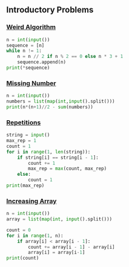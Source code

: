 
## Introductory Problems

### [Weird Algorithm](https://cses.fi/problemset/task/1068)

```python
n = int(input())
sequence = [n]
while n != 1:
    n = n // 2 if n % 2 == 0 else n * 3 + 1
    sequence.append(n)
print(*sequence)
```

### [Missing Number](https://cses.fi/problemset/task/1083)

```python
n = int(input())
numbers = list(map(int,input().split()))
print(n*(n+1)//2 - sum(numbers))
```


### [Repetitions](https://cses.fi/problemset/task/1069)
```python
string = input()
max_rep = 1
count = 1
for i in range(1, len(string)):
    if string[i] == string[i - 1]:
        count += 1
        max_rep = max(count, max_rep)
    else:
        count = 1
print(max_rep)
```

### [Increasing Array](https://cses.fi/problemset/task/1094/)
```python
n = int(input())
array = list(map(int, input().split()))

count = 0
for i in range(1, n):
    if array[i] < array[i - 1]:
        count += array[i - 1] - array[i]
        array[i] = array[i-1]
print(count)
```
